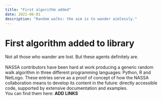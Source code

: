 ```yaml
---
title: "First algorithm added"
date: 2021-06-01
description: "Random walks: the aim is to wander aimlessly."
---
```

# First algorithm added to library
Not all those who wander are lost. But these agents definitely are. <br><br>
NASSA contributors have been hard at work producing a generic random walk algorithm in three different programming languages: Python, R and NetLogo. 
These entries serve as a proof of concept of how the NASSA collaboration means to develop its content in the future: directly accessible code, supported by extensive documentation and examples.<br>
You can find them here: **ADD LINKS**
